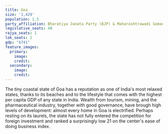 ```yaml
---
title: Goa
size: '1,429'
population: 1.5
party_affiliation: Bharatiya Janata Party (BJP) & Maharashtrawadi Gomantak Party (MGP)
legislative_seats: 40
rajya_seats: 1
lok_seats: 2
gdp: "$741"
feature_images:
  primary:
    image: 
    credit: 
  secondary:
    image: 
    credit: 
---
```


The tiny coastal state of Goa has a reputation as one of India's most relaxed states, thanks to its beaches and to the lifestyle that comes with the highest per capita GDP of any state in India. Wealth from tourism, mining, and the pharmaceutical industry, together with good governance, have brough high levels of development: almost every home in Goa is electrified. Perhaps resting on its laurels, the state has not fully entered the competition for foreign investment and ranked a surprisingly low 21 on the center's ease of doing business index.

